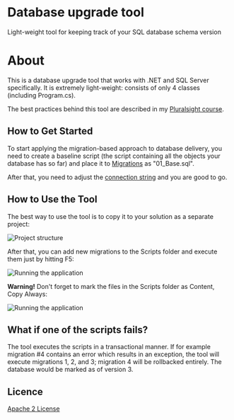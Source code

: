 # Database upgrade tool
Light-weight tool for keeping track of your SQL database schema version

About
=====================

This is a database upgrade tool that works with .NET and SQL Server specifically. It is extremely light-weight: consists of only 4 classes (including Program.cs).

The best practices behind this tool are described in my [Pluralsight course][L6].

How to Get Started
--------------
To start applying the migration-based approach to database delivery, you need to create a baseline script (the script containing all the objects your database has so far) and place it to [Migrations][L5] as "01_Base.sql".

After that, you need to adjust the [connection string][L4] and you are good to go.

How to Use the Tool
--------------
The best way to use the tool is to copy it to your solution as a separate project:

![Project structure](http://i.imgur.com/iM9gxkG.png)

After that, you can add new migrations to the Scripts folder and execute them just by hitting F5:

![Running the application](http://i.imgur.com/VLdlXcP.png)

**Warning!** Don't forget to mark the files in the Scripts folder as Content, Copy Always:

![Running the application](https://lh3.googleusercontent.com/zSVmry_etu7gbmCE87E_-BxJAhIHY9_SzM0QH38tsNI=w336-h244-no)

What if one of the scripts fails?
--------------
The tool executes the scripts in a transactional manner. If for example migration #4 contains an error which results in an exception, the tool will execute migrations 1, 2, and 3; migration 4 will be rollbacked entirely. The database would be marked as of version 3.

Licence
--------------
[Apache 2 License][L2]


[L2]: http://www.apache.org/licenses/LICENSE-2.0
[L4]: src/DatabaseUpgradeTool/App.config
[L5]: src/DatabaseUpgradeTool/Migrations
[L6]: https://www.pluralsight.com/courses/database-delivery-best-practices
